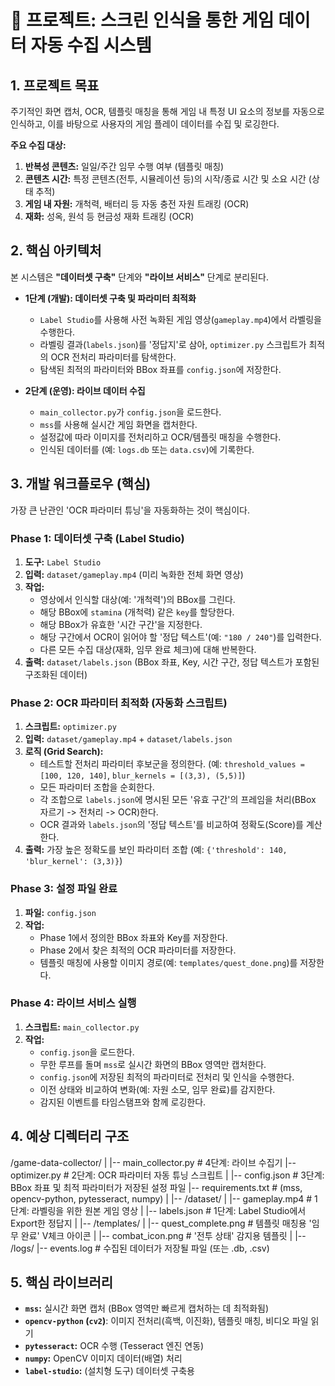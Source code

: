 # 🚀 프로젝트: 스크린 인식을 통한 게임 데이터 자동 수집 시스템

## 1. 프로젝트 목표

주기적인 화면 캡처, OCR, 템플릿 매칭을 통해 게임 내 특정 UI 요소의 정보를 자동으로 인식하고, 이를 바탕으로 사용자의 게임 플레이 데이터를 수집 및 로깅한다.

**주요 수집 대상:**
1.  **반복성 콘텐츠:** 일일/주간 임무 수행 여부 (템플릿 매칭)
2.  **콘텐츠 시간:** 특정 콘텐츠(전투, 시뮬레이션 등)의 시작/종료 시간 및 소요 시간 (상태 추적)
3.  **게임 내 자원:** 개척력, 배터리 등 자동 충전 자원 트래킹 (OCR)
4.  **재화:** 성옥, 원석 등 현금성 재화 트래킹 (OCR)

## 2. 핵심 아키텍처

본 시스템은 **"데이터셋 구축"** 단계와 **"라이브 서비스"** 단계로 분리된다.

* **1단계 (개발): 데이터셋 구축 및 파라미터 최적화**
    * `Label Studio`를 사용해 사전 녹화된 게임 영상(`gameplay.mp4`)에서 라벨링을 수행한다.
    * 라벨링 결과(`labels.json`)를 '정답지'로 삼아, `optimizer.py` 스크립트가 최적의 OCR 전처리 파라미터를 탐색한다.
    * 탐색된 최적의 파라미터와 BBox 좌표를 `config.json`에 저장한다.

* **2단계 (운영): 라이브 데이터 수집**
    * `main_collector.py`가 `config.json`을 로드한다.
    * `mss`를 사용해 실시간 게임 화면을 캡처한다.
    * 설정값에 따라 이미지를 전처리하고 OCR/템플릿 매칭을 수행한다.
    * 인식된 데이터를 (예: `logs.db` 또는 `data.csv`)에 기록한다.

## 3. 개발 워크플로우 (핵심)

가장 큰 난관인 'OCR 파라미터 튜닝'을 자동화하는 것이 핵심이다.

### Phase 1: 데이터셋 구축 (Label Studio)

1.  **도구:** `Label Studio`
2.  **입력:** `dataset/gameplay.mp4` (미리 녹화한 전체 화면 영상)
3.  **작업:**
    * 영상에서 인식할 대상(예: '개척력')의 BBox를 그린다.
    * 해당 BBox에 `stamina` (개척력) 같은 `key`를 할당한다.
    * 해당 BBox가 유효한 '시간 구간'을 지정한다.
    * 해당 구간에서 OCR이 읽어야 할 '정답 텍스트'(예: `"180 / 240"`)를 입력한다.
    * 다른 모든 수집 대상(재화, 임무 완료 체크)에 대해 반복한다.
4.  **출력:** `dataset/labels.json` (BBox 좌표, Key, 시간 구간, 정답 텍스트가 포함된 구조화된 데이터)

### Phase 2: OCR 파라미터 최적화 (자동화 스크립트)

1.  **스크립트:** `optimizer.py`
2.  **입력:** `dataset/gameplay.mp4` + `dataset/labels.json`
3.  **로직 (Grid Search):**
    * 테스트할 전처리 파라미터 후보군을 정의한다. (예: `threshold_values = [100, 120, 140]`, `blur_kernels = [(3,3), (5,5)]`)
    * 모든 파라미터 조합을 순회한다.
    * 각 조합으로 `labels.json`에 명시된 모든 '유효 구간'의 프레임을 처리(BBox 자르기 -> 전처리 -> OCR)한다.
    * OCR 결과와 `labels.json`의 '정답 텍스트'를 비교하여 정확도(Score)를 계산한다.
4.  **출력:** 가장 높은 정확도를 보인 파라미터 조합 (예: `{'threshold': 140, 'blur_kernel': (3,3)}`)

### Phase 3: 설정 파일 완료

1.  **파일:** `config.json`
2.  **작업:**
    * Phase 1에서 정의한 BBox 좌표와 Key를 저장한다.
    * Phase 2에서 찾은 최적의 OCR 파라미터를 저장한다.
    * 템플릿 매칭에 사용할 이미지 경로(예: `templates/quest_done.png`)를 저장한다.

### Phase 4: 라이브 서비스 실행

1.  **스크립트:** `main_collector.py`
2.  **작업:**
    * `config.json`을 로드한다.
    * 무한 루프를 돌며 `mss`로 실시간 화면의 BBox 영역만 캡처한다.
    * `config.json`에 저장된 최적의 파라미터로 전처리 및 인식을 수행한다.
    * 이전 상태와 비교하여 변화(예: 자원 소모, 임무 완료)를 감지한다.
    * 감지된 이벤트를 타임스탬프와 함께 로깅한다.

## 4. 예상 디렉터리 구조

/game-data-collector/ | |-- main_collector.py # 4단계: 라이브 수집기 |-- optimizer.py # 2단계: OCR 파라미터 자동 튜닝 스크립트 | |-- config.json # 3단계: BBox 좌표 및 최적 파라미터가 저장된 설정 파일 |-- requirements.txt # (mss, opencv-python, pytesseract, numpy) | |-- /dataset/ | |-- gameplay.mp4 # 1단계: 라벨링을 위한 원본 게임 영상 | |-- labels.json # 1단계: Label Studio에서 Export한 정답지 | |-- /templates/ | |-- quest_complete.png # 템플릿 매칭용 '임무 완료' V체크 아이콘 | |-- combat_icon.png # '전투 상태' 감지용 템플릿 | |-- /logs/ |-- events.log # 수집된 데이터가 저장될 파일 (또는 .db, .csv)


## 5. 핵심 라이브러리

* **`mss`:** 실시간 화면 캡처 (BBox 영역만 빠르게 캡처하는 데 최적화됨)
* **`opencv-python` (`cv2`)**: 이미지 전처리(흑백, 이진화), 템플릿 매칭, 비디오 파일 읽기
* **`pytesseract`:** OCR 수행 (Tesseract 엔진 연동)
* **`numpy`:** OpenCV 이미지 데이터(배열) 처리
* **`label-studio`:** (설치형 도구) 데이터셋 구축용